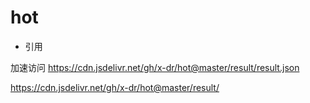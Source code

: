 # hot

+ 引用  

加速访问
https://cdn.jsdelivr.net/gh/x-dr/hot@master/result/result.json


https://cdn.jsdelivr.net/gh/x-dr/hot@master/result/
